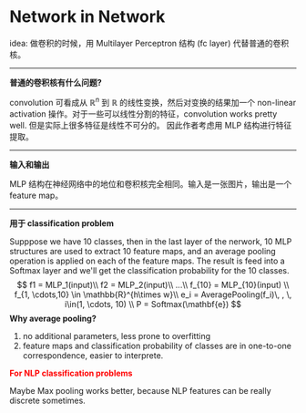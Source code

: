 # Network in Network

idea: 做卷积的时候，用 Multilayer Perceptron 结构 (fc layer) 代替普通的卷积核。

----

**普通的卷积核有什么问题?**

convolution 可看成从 $\mathbb{R}^n$ 到 $\mathbb{R}$ 的线性变换，然后对变换的结果加一个 non-linear activation 操作。对于一些可以线性分割的特征，convolution works pretty well. 但是实际上很多特征是线性不可分的。 因此作者考虑用 MLP 结构进行特征提取。

----

**输入和输出**

MLP 结构在神经网络中的地位和卷积核完全相同。输入是一张图片，输出是一个 feature map。

-----

**用于 classification problem**

Supppose we have 10 classes, then in the last layer of the nerwork, 10 MLP structures are used to extract 10 feature maps, and an average pooling operation is applied on each of the feature maps. The result is feed into a Softmax layer and we'll get the classification probability for the 10 classes.
$$
f1 = MLP_1(input)\\
f2 = MLP_2(input)\\
...\\
f_{10} = MLP_{10}(input) \\
f_{1, \cdots,10} \in \mathbb{R}^{h\times w}\\
e_i = AveragePooling(f_i)\, , \, i\in(1, \cdots, 10) \\
P = Softmax(\mathbf{e})
$$
**Why average pooling?**

1. no additional parameters, less prone to overfitting
2. feature maps and classification probability of classes are in one-to-one correspondence, easier to interprete.

**<font color='red'>For NLP classification problems</font>**

Maybe Max pooling works better, because NLP features can be really discrete sometimes.

